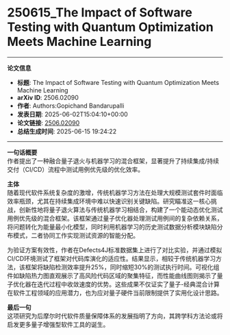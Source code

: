 # 250615_The Impact of Software Testing with Quantum Optimization Meets Machine Learning

---
**论文信息**

- **标题**: The Impact of Software Testing with Quantum Optimization Meets Machine Learning
- **arXiv ID**: 2506.02090
- **作者**: Authors:Gopichand Bandarupalli
- **发表日期**: 2025-06-02T15:04:10+00:00
- **论文链接**: [2506.02090](https://arxiv.org/abs/2506.02090)
- **总结生成时间**: 2025-06-15 19:24:22

---

**一句话概要**  
作者提出了一种融合量子退火与机器学习的混合框架，显著提升了持续集成/持续交付（CI/CD）流程中测试用例优先级的优化效率。

**主体**  
随着现代软件系统复杂度的激增，传统机器学习方法在处理大规模测试套件时面临效率瓶颈，尤其在持续集成环境中难以快速识别关键缺陷。研究瞄准这一核心挑战，创新性地将量子退火算法与传统机器学习相结合，构建了一个能动态优化测试用例优先级的混合框架。该框架通过量子优化器处理测试用例间的复杂依赖关系，将问题转化为能量最小化模型，同时利用机器学习的历史测试数据分析模块缺陷分布模式，二者协同工作实现测试资源的智能分配。

为验证方案有效性，作者在Defects4J标准数据集上进行了对比实验，并通过模拟CI/CD环境测试了框架对代码库演化的适应性。结果显示，相较于传统机器学习方法，该框架将缺陷检测效率提升25%，同时缩短30%的测试执行时间。可视化组件如缺陷热力图直观展示了高风险代码区域的聚集特征，而性能曲线图则揭示了量子优化器在迭代过程中收敛速度的优势。这些成果不仅证实了量子-经典混合计算在软件工程领域的应用潜力，也为应对量子硬件当前限制提供了实用化设计思路。

**最后一句**  
这项研究为后摩尔时代软件质量保障体系的发展指明了方向，其跨学科方法论或将启发更多量子增强型软件工具的诞生。